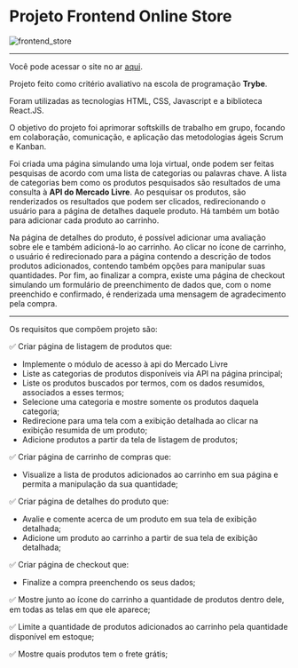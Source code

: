# Projeto Frontend Online Store
![frontend_store](https://user-images.githubusercontent.com/82068881/128215284-392c8e91-bb01-441d-80e4-0a8b4eb26049.png)

***
Você pode acessar o site no ar [aqui](https://kevin-ol.github.io/project-frontend-online-store/).

Projeto feito como critério avaliativo na escola de programação **Trybe**.

Foram utilizadas as tecnologias HTML, CSS, Javascript e a biblioteca React.JS.

O objetivo do projeto foi aprimorar softskills de trabalho em grupo, focando em colaboração, comunicação, e aplicação das metodologias ágeis Scrum e Kanban.

Foi criada uma página simulando uma loja virtual, onde podem ser feitas pesquisas de acordo com uma lista de categorias ou palavras chave. A lista de categorias 
bem como os produtos pesquisados são resultados de uma consulta à **API do Mercado Livre**. Ao pesquisar os produtos, são renderizados os resultados que podem ser
clicados, redirecionando o usuário para a página de detalhes daquele produto. Há também um botão para adicionar cada produto ao carrinho.

Na página de detalhes do produto, é possível adicionar uma avaliação sobre ele e também adicioná-lo ao carrinho. Ao clicar no ícone de carrinho, o usuário é 
redirecionado para a página contendo a descrição de todos produtos adicionados, contendo também opções para manipular suas quantidades. Por fim, ao finalizar 
a compra, existe uma página de checkout simulando um formulário de preenchimento de dados que, com o nome preenchido e confirmado, é renderizada uma mensagem 
de agradecimento pela compra.
***
Os requisitos que compõem projeto são:

:white_check_mark: Criar página de listagem de produtos que:
- Implemente o módulo de acesso à api do Mercado Livre
- Liste as categorias de produtos disponíveis via API na página principal;
- Liste os produtos buscados por termos, com os dados resumidos, associados a esses termos;
- Selecione uma categoria e mostre somente os produtos daquela categoria;
- Redirecione para uma tela com a exibição detalhada ao clicar na exibição resumida de um produto;
- Adicione produtos a partir da tela de listagem de produtos;

:white_check_mark: Criar página de carrinho de compras que:
- Visualize a lista de produtos adicionados ao carrinho em sua página e permita a manipulação da sua quantidade;

:white_check_mark: Criar página de detalhes do produto que:
- Avalie e comente acerca de um produto em sua tela de exibição detalhada;
- Adicione um produto ao carrinho a partir de sua tela de exibição detalhada;

:white_check_mark: Criar página de checkout que:
- Finalize a compra preenchendo os seus dados;

:white_check_mark: Mostre junto ao ícone do carrinho a quantidade de produtos dentro dele, em todas as telas em que ele aparece;

:white_check_mark: Limite a quantidade de produtos adicionados ao carrinho pela quantidade disponível em estoque;

:white_check_mark: Mostre quais produtos tem o frete grátis;
